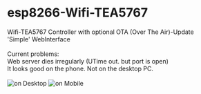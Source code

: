 # esp8266-Wifi-TEA5767<br>
Wifi-TEA5767 Controller with optional OTA (Over The Air)-Update <br>
'Simple' WebInterface<br>
<br>
Current problems:<br>
Web server dies irregularly (UTime out. but port is open)<br>
It looks good on the phone. Not on the desktop PC. <br>
<br>
![on Desktop](https://raw.githubusercontent.com/petergeher/esp8266-Wifi-TEA5767/master/Screenshot_Desktop.png)
![on Mobile](https://raw.githubusercontent.com/petergeher/esp8266-Wifi-TEA5767/master/Screenshot_Mobile.jpg)<br>

